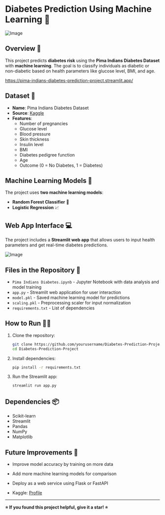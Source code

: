 # Diabetes Prediction Using Machine Learning 🏥



![Image](https://github.com/user-attachments/assets/b6c30039-e65a-42a4-86a9-1163f3868b39)

## Overview 📖
This project predicts **diabetes risk** using the **Pima Indians Diabetes Dataset** with **machine learning**. The goal is to classify individuals as diabetic or non-diabetic based on health parameters like glucose level, BMI, and age. 

https://pima-indians-diabetes-prediction-project.streamlit.app/

## Dataset 📂
- **Name**: Pima Indians Diabetes Dataset
- **Source**: [Kaggle](https://www.kaggle.com/uciml/pima-indians-diabetes-database)
- **Features**:
  - Number of pregnancies
  - Glucose level
  - Blood pressure
  - Skin thickness
  - Insulin level
  - BMI
  - Diabetes pedigree function
  - Age
  - Outcome (0 = No Diabetes, 1 = Diabetes)

## Machine Learning Models 🧠
The project uses **two machine learning models**:
- **Random Forest Classifier** 🌳
- **Logistic Regression** 📈

## Web App Interface 💻
The project includes a **Streamlit web app** that allows users to input health parameters and get real-time diabetes predictions.

![Image](https://github.com/user-attachments/assets/8fcf0e9e-3d0d-4cea-8fc6-97c7aa356e2f)

## Files in the Repository 📁
- `Pima Indians Diabetes.ipynb` - Jupyter Notebook with data analysis and model training
- `app.py` - Streamlit web application for user interaction
- `model.pkl` - Saved machine learning model for predictions
- `scaling.pkl` - Preprocessing scaler for input normalization
- `requirements.txt` - List of dependencies

## How to Run 🏃‍♂️
1. Clone the repository:
   ```bash
   git clone https://github.com/yourusername/Diabetes-Prediction-Project.git
   cd Diabetes-Prediction-Project
   ```
2. Install dependencies:
   ```bash
   pip install -r requirements.txt
   ```
3. Run the Streamlit app:
   ```bash
   streamlit run app.py
   ```

## Dependencies 📦
- Scikit-learn
- Streamlit
- Pandas
- NumPy
- Matplotlib

## Future Improvements 🔮
- Improve model accuracy by training on more data
- Add more machine learning models for comparison
- Deploy as a web service using Flask or FastAPI


- Kaggle: [Profile](https://www.kaggle.com/codingloading)

---
**⭐ If you found this project helpful, give it a star! ⭐**
